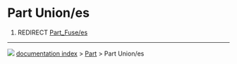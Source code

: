 # Part Union/es
1.  REDIRECT [Part_Fuse/es](Part_Fuse/es.md)



---
![](images/Right_arrow.png) [documentation index](../README.md) > [Part](Part_Workbench.md) > Part Union/es
